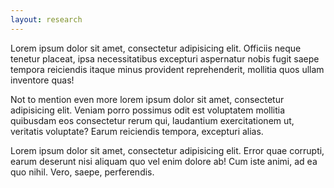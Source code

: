```yaml
---
layout: research
---
```

Lorem ipsum dolor sit amet, consectetur adipisicing elit. Officiis neque tenetur placeat, ipsa necessitatibus excepturi aspernatur nobis fugit saepe tempora reiciendis itaque minus provident reprehenderit, mollitia quos ullam inventore quas!

Not to mention even more lorem ipsum dolor sit amet, consectetur adipisicing elit. Veniam porro possimus odit est voluptatem mollitia quibusdam eos consectetur rerum qui, laudantium exercitationem ut, veritatis voluptate? Earum reiciendis tempora, excepturi alias.

Lorem ipsum dolor sit amet, consectetur adipisicing elit. Error quae corrupti, earum deserunt nisi aliquam quo vel enim dolore ab! Cum iste animi, ad ea quo nihil. Vero, saepe, perferendis.